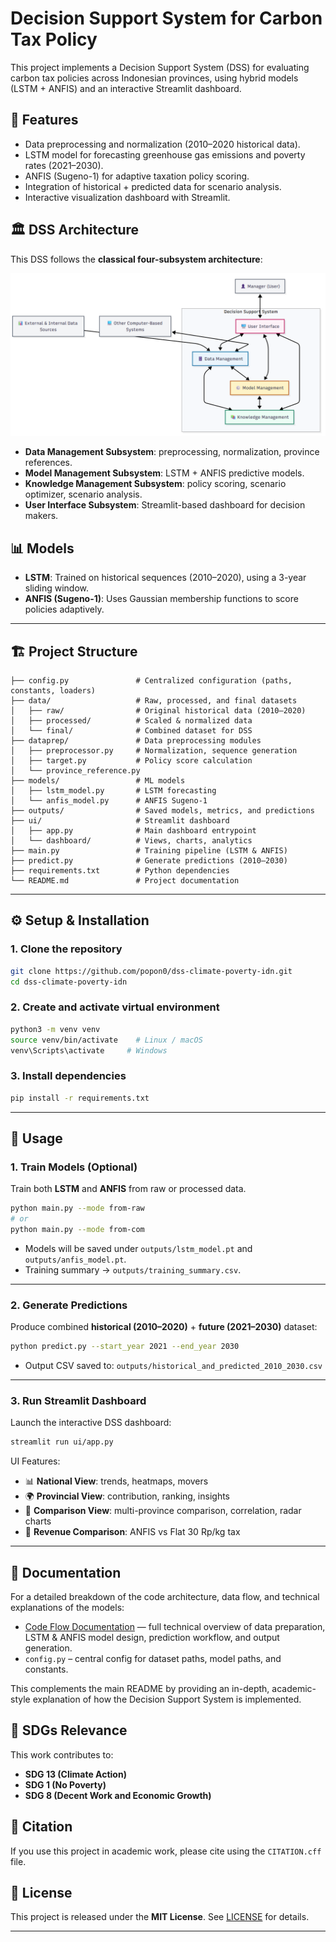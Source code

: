 # Decision Support System for Carbon Tax Policy

This project implements a Decision Support System (DSS) for evaluating
carbon tax policies across Indonesian provinces, using hybrid models
(LSTM + ANFIS) and an interactive Streamlit dashboard.

## 🚀 Features
- Data preprocessing and normalization (2010–2020 historical data).
- LSTM model for forecasting greenhouse gas emissions and poverty rates (2021–2030).
- ANFIS (Sugeno-1) for adaptive taxation policy scoring.
- Integration of historical + predicted data for scenario analysis.
- Interactive visualization dashboard with Streamlit.

## 🏛 DSS Architecture

This DSS follows the **classical four-subsystem architecture**:

![DSS Architecture](dss_architecture.png)

- **Data Management Subsystem**: preprocessing, normalization, province references.  
- **Model Management Subsystem**: LSTM + ANFIS predictive models.  
- **Knowledge Management Subsystem**: policy scoring, scenario optimizer, scenario analysis.  
- **User Interface Subsystem**: Streamlit-based dashboard for decision makers.

## 📊 Models
- **LSTM**: Trained on historical sequences (2010–2020), using a 3-year sliding window.  
- **ANFIS (Sugeno-1)**: Uses Gaussian membership functions to score policies adaptively.

---

## 🏗 Project Structure
```
├── config.py               # Centralized configuration (paths, constants, loaders)
├── data/                   # Raw, processed, and final datasets
│   ├── raw/                # Original historical data (2010–2020)
│   ├── processed/          # Scaled & normalized data
│   └── final/              # Combined dataset for DSS
├── dataprep/               # Data preprocessing modules
│   ├── preprocessor.py     # Normalization, sequence generation
│   ├── target.py           # Policy score calculation
│   └── province_reference.py
├── models/                 # ML models
│   ├── lstm_model.py       # LSTM forecasting
│   └── anfis_model.py      # ANFIS Sugeno-1
├── outputs/                # Saved models, metrics, and predictions
├── ui/                     # Streamlit dashboard
│   ├── app.py              # Main dashboard entrypoint
│   └── dashboard/          # Views, charts, analytics
├── main.py                 # Training pipeline (LSTM & ANFIS)
├── predict.py              # Generate predictions (2010–2030)
├── requirements.txt        # Python dependencies
└── README.md               # Project documentation
```

---

## ⚙️ Setup & Installation

### 1. Clone the repository
```bash
git clone https://github.com/popon0/dss-climate-poverty-idn.git
cd dss-climate-poverty-idn
```

### 2. Create and activate virtual environment
```bash
python3 -m venv venv
source venv/bin/activate    # Linux / macOS
venv\Scripts\activate     # Windows
```

### 3. Install dependencies
```bash
pip install -r requirements.txt
```

---

## 🚀 Usage

### 1. Train Models (Optional)
Train both **LSTM** and **ANFIS** from raw or processed data.
```bash
python main.py --mode from-raw
# or
python main.py --mode from-com
```
- Models will be saved under `outputs/lstm_model.pt` and `outputs/anfis_model.pt`.  
- Training summary → `outputs/training_summary.csv`.

---

### 2. Generate Predictions
Produce combined **historical (2010–2020)** + **future (2021–2030)** dataset:
```bash
python predict.py --start_year 2021 --end_year 2030
```
- Output CSV saved to: `outputs/historical_and_predicted_2010_2030.csv`

---

### 3. Run Streamlit Dashboard
Launch the interactive DSS dashboard:
```bash
streamlit run ui/app.py
```

UI Features:
- 📊 **National View**: trends, heatmaps, movers  
- 🌍 **Provincial View**: contribution, ranking, insights  
- 🔄 **Comparison View**: multi-province comparison, correlation, radar charts  
- 💸 **Revenue Comparison**: ANFIS vs Flat 30 Rp/kg tax  

---

## 📂 Documentation

For a detailed breakdown of the code architecture, data flow, and technical
explanations of the models:

- [Code Flow Documentation](code_flow.md) — full technical overview of
  data preparation, LSTM & ANFIS model design, prediction workflow, and output
  generation.
- `config.py` – central config for dataset paths, model paths, and constants. 

This complements the main README by providing an in-depth, academic-style
explanation of how the Decision Support System is implemented.

## 🎯 SDGs Relevance
This work contributes to:  
- **SDG 13 (Climate Action)**  
- **SDG 1 (No Poverty)**  
- **SDG 8 (Decent Work and Economic Growth)**

## 📜 Citation
If you use this project in academic work, please cite using the `CITATION.cff` file.

## 📜 License
This project is released under the **MIT License**. See [LICENSE](LICENSE) for details.  

---

